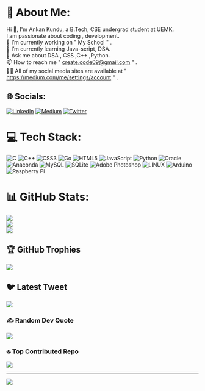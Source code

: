 # 💫 About Me:
 Hi 👋, I'm Ankan Kundu, a B.Tech, CSE undergrad student at UEMK.<br> I am passionate about coding , development.<br>🔭 I’m currently working on " My School " .<br>🌱 I’m currently learning Java-script, DSA.<br>💬 Ask me about DSA , CSS ,C++ ,Python.<br>📫 How to reach me " create.code09@gmail.com " .<br>👨‍💻 All of my social media sites are available at " https://medium.com/me/settings/account " .<br>


## 🌐 Socials:
[![LinkedIn](https://img.shields.io/badge/LinkedIn-%230077B5.svg?logo=linkedin&logoColor=white)](https://linkedin.com/in/@AnkanKundu) [![Medium](https://img.shields.io/badge/Medium-12100E?logo=medium&logoColor=white)](https://medium.com/@@ankan_09) [![Twitter](https://img.shields.io/badge/Twitter-%231DA1F2.svg?logo=Twitter&logoColor=white)](https://twitter.com/@ANKAN_01) 

# 💻 Tech Stack:
![C](https://img.shields.io/badge/c-%2300599C.svg?style=flat&logo=c&logoColor=white) ![C++](https://img.shields.io/badge/c++-%2300599C.svg?style=flat&logo=c%2B%2B&logoColor=white) ![CSS3](https://img.shields.io/badge/css3-%231572B6.svg?style=flat&logo=css3&logoColor=white) ![Go](https://img.shields.io/badge/go-%2300ADD8.svg?style=flat&logo=go&logoColor=white) ![HTML5](https://img.shields.io/badge/html5-%23E34F26.svg?style=flat&logo=html5&logoColor=white) ![JavaScript](https://img.shields.io/badge/javascript-%23323330.svg?style=flat&logo=javascript&logoColor=%23F7DF1E) ![Python](https://img.shields.io/badge/python-3670A0?style=flat&logo=python&logoColor=ffdd54) ![Oracle](https://img.shields.io/badge/Oracle-F80000?style=flat&logo=oracle&logoColor=white) ![Anaconda](https://img.shields.io/badge/Anaconda-%2344A833.svg?style=flat&logo=anaconda&logoColor=white) ![MySQL](https://img.shields.io/badge/mysql-%2300f.svg?style=flat&logo=mysql&logoColor=white) ![SQLite](https://img.shields.io/badge/sqlite-%2307405e.svg?style=flat&logo=sqlite&logoColor=white) ![Adobe Photoshop](https://img.shields.io/badge/adobephotoshop-%2331A8FF.svg?style=flat&logo=adobephotoshop&logoColor=white) ![LINUX](https://img.shields.io/badge/Linux-FCC624?style=flat&logo=linux&logoColor=black) ![Arduino](https://img.shields.io/badge/-Arduino-00979D?style=flat&logo=Arduino&logoColor=white) ![Raspberry Pi](https://img.shields.io/badge/-RaspberryPi-C51A4A?style=flat&logo=Raspberry-Pi)
# 📊 GitHub Stats:
![](https://github-readme-stats.vercel.app/api?username=ANKAN7799&theme=radical&hide_border=false&include_all_commits=true&count_private=false)<br/>
![](https://github-readme-streak-stats.herokuapp.com/?user=ANKAN7799&theme=radical&hide_border=false)<br/>
![](https://github-readme-stats.vercel.app/api/top-langs/?username=ANKAN7799&theme=radical&hide_border=false&include_all_commits=true&count_private=false&layout=compact)

## 🏆 GitHub Trophies
![](https://github-profile-trophy.vercel.app/?username=ANKAN7799&theme=radical&no-frame=false&no-bg=false&margin-w=4)

## 🐦 Latest Tweet
[![](https://gtce.itsvg.in/api?username=@ANKAN_01)](https://github.com/VishwaGauravIn/github-twitter-card-embed)

### ✍️ Random Dev Quote
![](https://quotes-github-readme.vercel.app/api?type=vetical&theme=radical)

### 🔝 Top Contributed Repo
![](https://github-contributor-stats.vercel.app/api?username=ANKAN7799&limit=5&theme=radical&combine_all_yearly_contributions=true)

---
[![](https://visitcount.itsvg.in/api?id=ANKAN7799&icon=2&color=8)](https://visitcount.itsvg.in)
